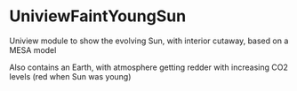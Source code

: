 # UniviewFaintYoungSun
Uniview module to show the evolving Sun, with interior cutaway, based on a MESA model

Also contains an Earth, with atmosphere getting redder with increasing CO2 levels (red when Sun was young)
